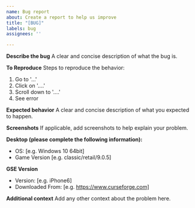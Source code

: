 ```yaml
---
name: Bug report
about: Create a report to help us improve
title: "[BUG]"
labels: bug
assignees: ''

---
```


**Describe the bug**
A clear and concise description of what the bug is.

**To Reproduce**
Steps to reproduce the behavior:
1. Go to '...'
2. Click on '....'
3. Scroll down to '....'
4. See error

**Expected behavior**
A clear and concise description of what you expected to happen.

**Screenshots**
If applicable, add screenshots to help explain your problem.

**Desktop (please complete the following information):**
 - OS: [e.g. Windows 10 64bit]
 - Game Version [e.g. classic/retail/9.0.5]

**GSE Version**
 - Version: [e.g. iPhone6]
 - Downloaded From: [e.g. https://www.curseforge.com]

**Additional context**
Add any other context about the problem here.
